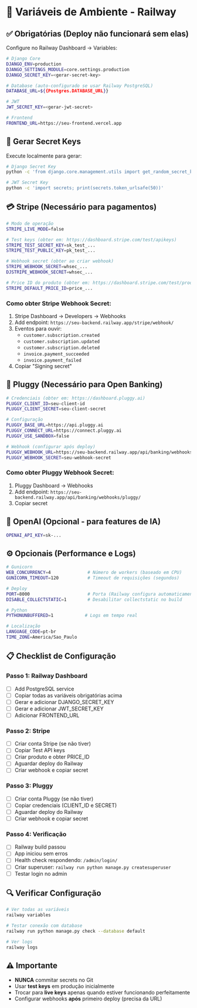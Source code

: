 # 🔐 Variáveis de Ambiente - Railway

## ✅ Obrigatórias (Deploy não funcionará sem elas)

Configure no Railway Dashboard → Variables:

```bash
# Django Core
DJANGO_ENV=production
DJANGO_SETTINGS_MODULE=core.settings.production
DJANGO_SECRET_KEY=<gerar-secret-key>

# Database (auto-configurado se usar Railway PostgreSQL)
DATABASE_URL=${{Postgres.DATABASE_URL}}

# JWT
JWT_SECRET_KEY=<gerar-jwt-secret>

# Frontend
FRONTEND_URL=https://seu-frontend.vercel.app
```

## 🔑 Gerar Secret Keys

Execute localmente para gerar:

```bash
# Django Secret Key
python -c 'from django.core.management.utils import get_random_secret_key; print(get_random_secret_key())'

# JWT Secret Key
python -c 'import secrets; print(secrets.token_urlsafe(50))'
```

## 💳 Stripe (Necessário para pagamentos)

```bash
# Modo de operação
STRIPE_LIVE_MODE=false

# Test keys (obter em: https://dashboard.stripe.com/test/apikeys)
STRIPE_TEST_SECRET_KEY=sk_test_...
STRIPE_TEST_PUBLIC_KEY=pk_test_...

# Webhook secret (obter ao criar webhook)
STRIPE_WEBHOOK_SECRET=whsec_...
DJSTRIPE_WEBHOOK_SECRET=whsec_...

# Price ID do produto (obter em: https://dashboard.stripe.com/test/products)
STRIPE_DEFAULT_PRICE_ID=price_...
```

### Como obter Stripe Webhook Secret:

1. Stripe Dashboard → Developers → Webhooks
2. Add endpoint: `https://seu-backend.railway.app/stripe/webhook/`
3. Eventos para ouvir:
   - `customer.subscription.created`
   - `customer.subscription.updated`
   - `customer.subscription.deleted`
   - `invoice.payment_succeeded`
   - `invoice.payment_failed`
4. Copiar "Signing secret"

## 🏦 Pluggy (Necessário para Open Banking)

```bash
# Credenciais (obter em: https://dashboard.pluggy.ai)
PLUGGY_CLIENT_ID=seu-client-id
PLUGGY_CLIENT_SECRET=seu-client-secret

# Configuração
PLUGGY_BASE_URL=https://api.pluggy.ai
PLUGGY_CONNECT_URL=https://connect.pluggy.ai
PLUGGY_USE_SANDBOX=false

# Webhook (configurar após deploy)
PLUGGY_WEBHOOK_URL=https://seu-backend.railway.app/api/banking/webhooks/pluggy/
PLUGGY_WEBHOOK_SECRET=seu-webhook-secret
```

### Como obter Pluggy Webhook Secret:

1. Pluggy Dashboard → Webhooks
2. Add endpoint: `https://seu-backend.railway.app/api/banking/webhooks/pluggy/`
3. Copiar secret

## 🤖 OpenAI (Opcional - para features de IA)

```bash
OPENAI_API_KEY=sk-...
```

## ⚙️ Opcionais (Performance e Logs)

```bash
# Gunicorn
WEB_CONCURRENCY=4              # Número de workers (baseado em CPU)
GUNICORN_TIMEOUT=120           # Timeout de requisições (segundos)

# Deploy
PORT=8000                      # Porta (Railway configura automaticamente)
DISABLE_COLLECTSTATIC=1        # Desabilitar collectstatic no build

# Python
PYTHONUNBUFFERED=1            # Logs em tempo real

# Localização
LANGUAGE_CODE=pt-br
TIME_ZONE=America/Sao_Paulo
```

## 📋 Checklist de Configuração

### Passo 1: Railway Dashboard
- [ ] Add PostgreSQL service
- [ ] Copiar todas as variáveis obrigatórias acima
- [ ] Gerar e adicionar DJANGO_SECRET_KEY
- [ ] Gerar e adicionar JWT_SECRET_KEY
- [ ] Adicionar FRONTEND_URL

### Passo 2: Stripe
- [ ] Criar conta Stripe (se não tiver)
- [ ] Copiar Test API keys
- [ ] Criar produto e obter PRICE_ID
- [ ] Aguardar deploy do Railway
- [ ] Criar webhook e copiar secret

### Passo 3: Pluggy
- [ ] Criar conta Pluggy (se não tiver)
- [ ] Copiar credenciais (CLIENT_ID e SECRET)
- [ ] Aguardar deploy do Railway
- [ ] Criar webhook e copiar secret

### Passo 4: Verificação
- [ ] Railway build passou
- [ ] App iniciou sem erros
- [ ] Health check respondendo: `/admin/login/`
- [ ] Criar superuser: `railway run python manage.py createsuperuser`
- [ ] Testar login no admin

## 🔍 Verificar Configuração

```bash
# Ver todas as variáveis
railway variables

# Testar conexão com database
railway run python manage.py check --database default

# Ver logs
railway logs
```

## ⚠️ Importante

- **NUNCA** commitar secrets no Git
- Usar **test keys** em produção inicialmente
- Trocar para **live keys** apenas quando estiver funcionando perfeitamente
- Configurar webhooks **após** primeiro deploy (precisa da URL)
